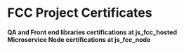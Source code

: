 FCC Project Certificates
========================
**QA and Front end libraries certifications at js\_fcc\_hosted** <br/>
**Microservice Node certifications at js\_fcc\_node** <br/> 
